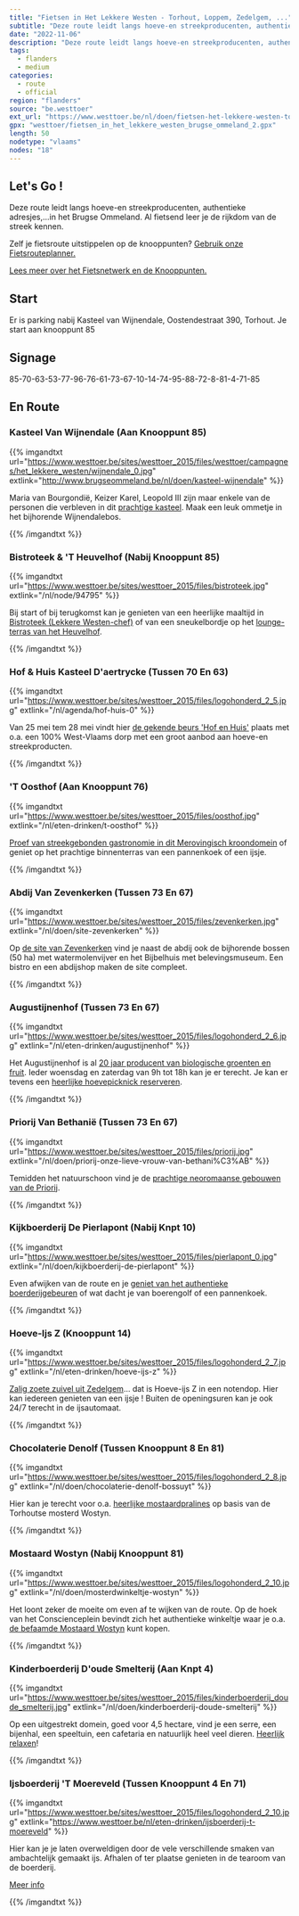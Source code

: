 ```yaml
---
title: "Fietsen in Het Lekkere Westen - Torhout, Loppem, Zedelgem, ..."
subtitle: "Deze route leidt langs hoeve-en streekproducenten, authentieke adresjes,"
date: "2022-11-06"
description: "Deze route leidt langs hoeve-en streekproducenten, authentieke adresjes," 
tags:
  - flanders
  - medium
categories: 
  - route
  - official
region: "flanders"
source: "be.westtoer"
ext_url: "https://www.westtoer.be/nl/doen/fietsen-het-lekkere-westen-torhout-loppem-zedelgem"
gpx: "westtoer/fietsen_in_het_lekkere_westen_brugse_ommeland_2.gpx"
length: 50
nodetype: "vlaams"
nodes: "18"
---
```


## Let's Go !

Deze route leidt langs hoeve-en streekproducenten, authentieke adresjes,...in het Brugse Ommeland.   Al fietsend leer je de rijkdom van de streek kennen. 

Zelf je fietsroute uitstippelen op de knooppunten? [Gebruik onze Fietsrouteplanner.](https://www.westtoer.be/nl/fietsrouteplanner)

[Lees meer over het Fietsnetwerk en de Knooppunten.](https://www.westtoer.be/nl/inspiratie/fietsnetwerk)

## Start 

Er is parking nabij Kasteel van Wijnendale, Oostendestraat 390, Torhout.  Je start aan knooppunt 85

## Signage

85-70-63-53-77-96-76-61-73-67-10-14-74-95-88-72-8-81-4-71-85

## En Route

### Kasteel Van Wijnendale (Aan Knooppunt 85)

{{% imgandtxt url="https://www.westtoer.be/sites/westtoer_2015/files/westtoer/campagnes/het_lekkere_westen/wijnendale_0.jpg" extlink="http://www.brugseommeland.be/nl/doen/kasteel-wijnendale" %}}

Maria van Bourgondië, Keizer Karel, Leopold III zijn maar enkele van de personen die verbleven in dit [prachtige kasteel](http://www.brugseommeland.be/nl/doen/kasteel-wijnendale). Maak een leuk ommetje in het bijhorende Wijnendalebos.

{{% /imgandtxt %}}

### Bistroteek & 'T Heuvelhof (Nabij Knooppunt 85)

{{% imgandtxt url="https://www.westtoer.be/sites/westtoer_2015/files/bistroteek.jpg" extlink="/nl/node/94795" %}}

Bij start of bij terugkomst kan je genieten van een heerlijke maaltijd in [Bistroteek (Lekkere Westen-chef)](https://www.westtoer.be/nl/node/94795) of van een sneukelbordje op het [lounge-terras van het Heuvelhof](https://www.westtoer.be/nl/eten-drinken/brasserie-heuvelhof).

{{% /imgandtxt %}}

### Hof & Huis Kasteel D'aertrycke (Tussen 70 En 63)

{{% imgandtxt url="https://www.westtoer.be/sites/westtoer_2015/files/logohonderd_2_5.jpg" extlink="/nl/agenda/hof-huis-0" %}}

Van 25 mei tem 28 mei vindt hier [de gekende beurs 'Hof en Huis'](https://www.westtoer.be/nl/agenda/hof-huis-0) plaats met o.a. een 100% West-Vlaams dorp met een groot aanbod aan hoeve-en streekproducten.

{{% /imgandtxt %}}

### 'T Oosthof (Aan Knooppunt 76)

{{% imgandtxt url="https://www.westtoer.be/sites/westtoer_2015/files/oosthof.jpg" extlink="/nl/eten-drinken/t-oosthof" %}}

[Proef van streekgebonden gastronomie in dit Merovingisch kroondomein](https://www.westtoer.be/nl/eten-drinken/t-oosthof) of geniet op het prachtige binnenterras van een pannenkoek of een ijsje.

{{% /imgandtxt %}}

### Abdij Van Zevenkerken (Tussen 73 En 67)

{{% imgandtxt url="https://www.westtoer.be/sites/westtoer_2015/files/zevenkerken.jpg" extlink="/nl/doen/site-zevenkerken" %}}

Op [de site van Zevenkerken](https://www.westtoer.be/nl/doen/site-zevenkerken) vind je naast de abdij ook de bijhorende bossen (50 ha) met watermolenvijver en het Bijbelhuis met belevingsmuseum. Een bistro en een abdijshop maken de site compleet.

{{% /imgandtxt %}}

### Augustijnenhof (Tussen 73 En 67)

{{% imgandtxt url="https://www.westtoer.be/sites/westtoer_2015/files/logohonderd_2_6.jpg" extlink="/nl/eten-drinken/augustijnenhof" %}}

Het Augustijnenhof is al [20 jaar producent van biologische groenten en fruit](https://www.westtoer.be/nl/eten-drinken/augustijnenhof).  Ieder woensdag en zaterdag van 9h tot 18h kan je er terecht. Je kan er tevens een [heerlijke hoevepicknick reserveren](http://augustijnenhof.be/beleving/hoevepicknick/).

{{% /imgandtxt %}}

### Priorij Van Bethanië (Tussen 73 En 67) 

{{% imgandtxt url="https://www.westtoer.be/sites/westtoer_2015/files/priorij.jpg" extlink="/nl/doen/priorij-onze-lieve-vrouw-van-bethani%C3%AB" %}}

Temidden het natuurschoon vind je de [prachtige neoromaanse gebouwen van de Priorij](https://www.westtoer.be/nl/doen/priorij-onze-lieve-vrouw-van-bethani%C3%AB).

{{% /imgandtxt %}}

### Kijkboerderij De Pierlapont (Nabij Knpt 10)

{{% imgandtxt url="https://www.westtoer.be/sites/westtoer_2015/files/pierlapont_0.jpg" extlink="/nl/doen/kijkboerderij-de-pierlapont" %}}

Even afwijken van de route en je [geniet van het authentieke boerderijgebeuren](https://www.westtoer.be/nl/doen/kijkboerderij-de-pierlapont) of wat dacht je van boerengolf of een pannenkoek.

{{% /imgandtxt %}}

### Hoeve-Ijs Z (Knooppunt 14)

{{% imgandtxt url="https://www.westtoer.be/sites/westtoer_2015/files/logohonderd_2_7.jpg" extlink="/nl/eten-drinken/hoeve-ijs-z" %}}

[Zalig zoete zuivel uit Zedelgem](https://www.westtoer.be/nl/eten-drinken/hoeve-ijs-z)... dat is Hoeve-ijs Z in een notendop. Hier kan iedereen genieten van een ijsje ! Buiten de openingsuren kan je ook 24/7 terecht in de ijsautomaat.

{{% /imgandtxt %}}

### Chocolaterie Denolf (Tussen Knooppunt 8 En 81)

{{% imgandtxt url="https://www.westtoer.be/sites/westtoer_2015/files/logohonderd_2_8.jpg" extlink="/nl/doen/chocolaterie-denolf-bossuyt" %}}

Hier kan je terecht voor o.a. [heerlijke mostaardpralines](https://www.westtoer.be/nl/doen/chocolaterie-denolf-bossuyt) op basis van de Torhoutse mosterd Wostyn.

{{% /imgandtxt %}}

### Mostaard Wostyn (Nabij Knooppunt 81)

{{% imgandtxt url="https://www.westtoer.be/sites/westtoer_2015/files/logohonderd_2_10.jpg" extlink="/nl/doen/mosterdwinkeltje-wostyn" %}}

Het loont zeker de moeite om even af te wijken van de route. Op de hoek van het Conscienceplein bevindt zich het authentieke winkeltje waar je o.a. [de befaamde Mostaard Wostyn](https://www.westtoer.be/nl/doen/mosterdwinkeltje-wostyn) kunt kopen.

{{% /imgandtxt %}}

### Kinderboerderij D'oude Smelterij (Aan Knpt 4)

{{% imgandtxt url="https://www.westtoer.be/sites/westtoer_2015/files/kinderboerderij_doude_smelterij.jpg" extlink="/nl/doen/kinderboerderij-doude-smelterij" %}}

Op een uitgestrekt domein, goed voor 4,5 hectare, vind je een serre, een bijenhal, een speeltuin, een cafetaria en natuurlijk heel veel dieren. [Heerlijk relaxen](https://www.westtoer.be/nl/doen/kinderboerderij-doude-smelterij)!

{{% /imgandtxt %}}

### Ijsboerderij 'T Moereveld (Tussen Knooppunt 4 En 71)

{{% imgandtxt url="https://www.westtoer.be/sites/westtoer_2015/files/logohonderd_2_10.jpg" extlink="https://www.westtoer.be/nl/eten-drinken/ijsboerderij-t-moereveld" %}}

Hier kan je je laten overweldigen door de vele verschillende smaken van ambachtelijk gemaakt ijs. Afhalen of ter plaatse genieten in de tearoom van de boerderij.

[Meer info](https://www.westtoer.be/nl/eten-drinken/ijsboerderij-t-moereveld)

{{% /imgandtxt %}}